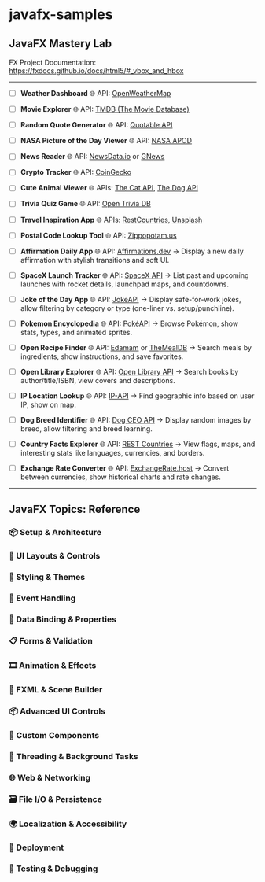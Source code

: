 # javafx-samples


## JavaFX Mastery Lab

FX Project Documentation: https://fxdocs.github.io/docs/html5/#_vbox_and_hbox

---

* [ ] **Weather Dashboard**
  🌐 API: [OpenWeatherMap](https://openweathermap.org/api)

* [ ] **Movie Explorer**
  🌐 API: [TMDB (The Movie Database)](https://www.themoviedb.org/documentation/api)

* [ ] **Random Quote Generator**
  🌐 API: [Quotable API](https://github.com/lukePeavey/quotable)

* [ ] **NASA Picture of the Day Viewer**
  🌐 API: [NASA APOD](https://api.nasa.gov/)

* [ ] **News Reader**
  🌐 API: [NewsData.io](https://newsdata.io/) or [GNews](https://gnews.io/)

* [ ] **Crypto Tracker**
  🌐 API: [CoinGecko](https://www.coingecko.com/en/api)

* [ ] **Cute Animal Viewer**
  🌐 APIs: [The Cat API](https://thecatapi.com/), [The Dog API](https://thedogapi.com/)

* [ ] **Trivia Quiz Game**
  🌐 API: [Open Trivia DB](https://opentdb.com/api_config.php)

* [ ] **Travel Inspiration App**
  🌐 APIs: [RestCountries](https://restcountries.com/), [Unsplash](https://unsplash.com/developers)

* [ ] **Postal Code Lookup Tool**
  🌐 API: [Zippopotam.us](http://www.zippopotam.us/)

* [ ] **Affirmation Daily App**
  🌐 API: [Affirmations.dev](https://www.affirmations.dev/)
  → Display a new daily affirmation with stylish transitions and soft UI.

* [ ] **SpaceX Launch Tracker**
  🌐 API: [SpaceX API](https://github.com/r-spacex/SpaceX-API)
  → List past and upcoming launches with rocket details, launchpad maps, and countdowns.

* [ ] **Joke of the Day App**
  🌐 API: [JokeAPI](https://jokeapi.dev/)
  → Display safe-for-work jokes, allow filtering by category or type (one-liner vs. setup/punchline).

* [ ] **Pokemon Encyclopedia**
  🌐 API: [PokéAPI](https://pokeapi.co/)
  → Browse Pokémon, show stats, types, and animated sprites.

* [ ] **Open Recipe Finder**
  🌐 API: [Edamam](https://developer.edamam.com/) or [TheMealDB](https://www.themealdb.com/api.php)
  → Search meals by ingredients, show instructions, and save favorites.

* [ ] **Open Library Explorer**
  🌐 API: [Open Library API](https://openlibrary.org/developers/api)
  → Search books by author/title/ISBN, view covers and descriptions.

* [ ] **IP Location Lookup**
  🌐 API: [IP-API](http://ip-api.com/)
  → Find geographic info based on user IP, show on map.

* [ ] **Dog Breed Identifier**
  🌐 API: [Dog CEO API](https://dog.ceo/dog-api/)
  → Display random images by breed, allow filtering and breed learning.

* [ ] **Country Facts Explorer**
  🌐 API: [REST Countries](https://restcountries.com/)
  → View flags, maps, and interesting stats like languages, currencies, and borders.

* [ ] **Exchange Rate Converter**
  🌐 API: [ExchangeRate.host](https://exchangerate.host/#/)
  → Convert between currencies, show historical charts and rate changes.


---

## JavaFX Topics: Reference

### 📦 Setup & Architecture

### 🧱 UI Layouts & Controls

### 🎨 Styling & Themes

### 🧠 Event Handling

### 🔗 Data Binding & Properties

### 📋 Forms & Validation

### 🎞️ Animation & Effects

### 🎨 FXML & Scene Builder

### 📦 Advanced UI Controls

### 🧩 Custom Components

### 🔄 Threading & Background Tasks

### 🌐 Web & Networking

### 🗃 File I/O & Persistence

### 🌍 Localization & Accessibility

### 🚀 Deployment

### 🧪 Testing & Debugging

